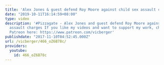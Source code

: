 ```yaml
---
title: 'Alex Jones & guest defend Roy Moore against child sex assault charges #Pizzagate'
date: "2019-10-11T16:14:59+08:00"
type: video
description: '#Pizzagate - Alex Jones and guest defend Roy Moore against child sex
  assault charges If you like my videos and want to support my work, check out my
  Patreon here: https://www.patreon.com/vicberger'
publishdate: "2017-11-10T04:52:45.000Z"
url: /vicberger/466_oZ6B78c/
providers:
  youtube:
    id: 466_oZ6B78c
---
```

